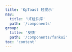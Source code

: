 ```yaml
---
title: 'KpToast 轻提示'
nav:
  title: 'UI组件库'
  path: '/components'
group:
  title: '反馈'
  path: '/components/fankui'
toc: 'content'
---
```


<code src="./demos/index.tsx"></code> <API></API>
